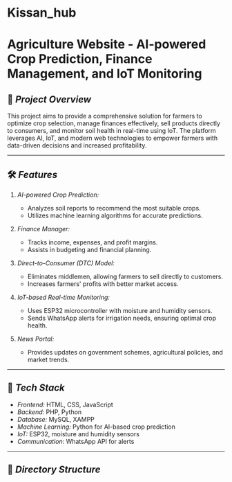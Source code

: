 # Kissan_hub
# Agriculture Website - AI-powered Crop Prediction, Finance Management, and IoT Monitoring  

## 📑 *Project Overview*  
This project aims to provide a comprehensive solution for farmers to optimize crop selection, manage finances effectively, sell products directly to consumers, and monitor soil health in real-time using IoT. The platform leverages AI, IoT, and modern web technologies to empower farmers with data-driven decisions and increased profitability.

---

## 🛠 *Features*
1. *AI-powered Crop Prediction:*  
   - Analyzes soil reports to recommend the most suitable crops.  
   - Utilizes machine learning algorithms for accurate predictions.  

2. *Finance Manager:*  
   - Tracks income, expenses, and profit margins.  
   - Assists in budgeting and financial planning.  

3. *Direct-to-Consumer (DTC) Model:*  
   - Eliminates middlemen, allowing farmers to sell directly to customers.  
   - Increases farmers' profits with better market access.  

4. *IoT-based Real-time Monitoring:*  
   - Uses ESP32 microcontroller with moisture and humidity sensors.  
   - Sends WhatsApp alerts for irrigation needs, ensuring optimal crop health.  

5. *News Portal:*  
   - Provides updates on government schemes, agricultural policies, and market trends.  

---

## 🧰 *Tech Stack*
- *Frontend:* HTML, CSS, JavaScript  
- *Backend:* PHP, Python  
- *Database:* MySQL, XAMPP  
- *Machine Learning:* Python for AI-based crop prediction  
- *IoT:* ESP32, moisture and humidity sensors  
- *Communication:* WhatsApp API for alerts  

---

## 📁 *Directory Structure*
